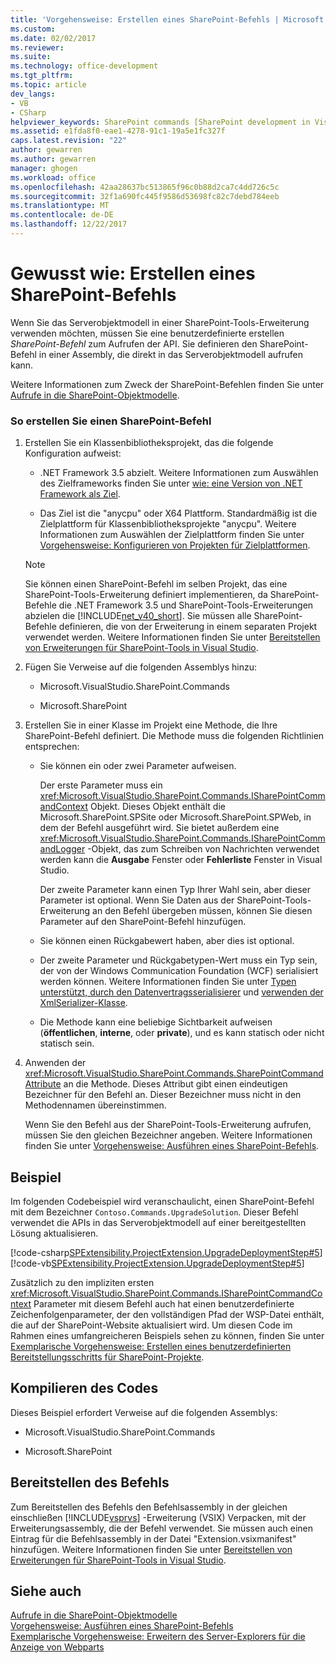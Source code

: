 ```yaml
---
title: 'Vorgehensweise: Erstellen eines SharePoint-Befehls | Microsoft Docs'
ms.custom: 
ms.date: 02/02/2017
ms.reviewer: 
ms.suite: 
ms.technology: office-development
ms.tgt_pltfrm: 
ms.topic: article
dev_langs:
- VB
- CSharp
helpviewer_keywords: SharePoint commands [SharePoint development in Visual Studio], creating
ms.assetid: e1fda8f0-eae1-4278-91c1-19a5e1fc327f
caps.latest.revision: "22"
author: gewarren
ms.author: gewarren
manager: ghogen
ms.workload: office
ms.openlocfilehash: 42aa28637bc513865f96c0b88d2ca7c4dd726c5c
ms.sourcegitcommit: 32f1a690fc445f9586d53698fc82c7debd784eeb
ms.translationtype: MT
ms.contentlocale: de-DE
ms.lasthandoff: 12/22/2017
---
```

# <a name="how-to-create-a-sharepoint-command"></a>Gewusst wie: Erstellen eines SharePoint-Befehls
  Wenn Sie das Serverobjektmodell in einer SharePoint-Tools-Erweiterung verwenden möchten, müssen Sie eine benutzerdefinierte erstellen *SharePoint-Befehl* zum Aufrufen der API. Sie definieren den SharePoint-Befehl in einer Assembly, die direkt in das Serverobjektmodell aufrufen kann.  
  
 Weitere Informationen zum Zweck der SharePoint-Befehlen finden Sie unter [Aufrufe in die SharePoint-Objektmodelle](../sharepoint/calling-into-the-sharepoint-object-models.md).  
  
### <a name="to-create-a-sharepoint-command"></a>So erstellen Sie einen SharePoint-Befehl  
  
1.  Erstellen Sie ein Klassenbibliotheksprojekt, das die folgende Konfiguration aufweist:  
  
    -   .NET Framework 3.5 abzielt. Weitere Informationen zum Auswählen des Zielframeworks finden Sie unter [wie: eine Version von .NET Framework als Ziel](../ide/how-to-target-a-version-of-the-dotnet-framework.md).  
  
    -   Das Ziel ist die "anycpu" oder X64 Plattform. Standardmäßig ist die Zielplattform für Klassenbibliotheksprojekte "anycpu". Weitere Informationen zum Auswählen der Zielplattform finden Sie unter [Vorgehensweise: Konfigurieren von Projekten für Zielplattformen](../ide/how-to-configure-projects-to-target-platforms.md).  
  
    > [!NOTE]  
    >  Sie können einen SharePoint-Befehl im selben Projekt, das eine SharePoint-Tools-Erweiterung definiert implementieren, da SharePoint-Befehle die .NET Framework 3.5 und SharePoint-Tools-Erweiterungen abzielen die [!INCLUDE[net_v40_short](../sharepoint/includes/net-v40-short-md.md)]. Sie müssen alle SharePoint-Befehle definieren, die von der Erweiterung in einem separaten Projekt verwendet werden. Weitere Informationen finden Sie unter [Bereitstellen von Erweiterungen für SharePoint-Tools in Visual Studio](../sharepoint/deploying-extensions-for-the-sharepoint-tools-in-visual-studio.md).  
  
2.  Fügen Sie Verweise auf die folgenden Assemblys hinzu:  
  
    -   Microsoft.VisualStudio.SharePoint.Commands  
  
    -   Microsoft.SharePoint  
  
3.  Erstellen Sie in einer Klasse im Projekt eine Methode, die Ihre SharePoint-Befehl definiert. Die Methode muss die folgenden Richtlinien entsprechen:  
  
    -   Sie können ein oder zwei Parameter aufweisen.  
  
         Der erste Parameter muss ein <xref:Microsoft.VisualStudio.SharePoint.Commands.ISharePointCommandContext> Objekt. Dieses Objekt enthält die Microsoft.SharePoint.SPSite oder Microsoft.SharePoint.SPWeb, in dem der Befehl ausgeführt wird. Sie bietet außerdem eine <xref:Microsoft.VisualStudio.SharePoint.Commands.ISharePointCommandLogger> -Objekt, das zum Schreiben von Nachrichten verwendet werden kann die **Ausgabe** Fenster oder **Fehlerliste** Fenster in Visual Studio.  
  
         Der zweite Parameter kann einen Typ Ihrer Wahl sein, aber dieser Parameter ist optional. Wenn Sie Daten aus der SharePoint-Tools-Erweiterung an den Befehl übergeben müssen, können Sie diesen Parameter auf den SharePoint-Befehl hinzufügen.  
  
    -   Sie können einen Rückgabewert haben, aber dies ist optional.  
  
    -   Der zweite Parameter und Rückgabetypen-Wert muss ein Typ sein, der von der Windows Communication Foundation (WCF) serialisiert werden können. Weitere Informationen finden Sie unter [Typen unterstützt, durch den Datenvertragsserialisierer](/dotnet/framework/wcf/feature-details/types-supported-by-the-data-contract-serializer) und [verwenden der XmlSerializer-Klasse](/dotnet/framework/wcf/feature-details/using-the-xmlserializer-class).  
  
    -   Die Methode kann eine beliebige Sichtbarkeit aufweisen (**öffentlichen**, **interne**, oder **private**), und es kann statisch oder nicht statisch sein.  
  
4.  Anwenden der <xref:Microsoft.VisualStudio.SharePoint.Commands.SharePointCommandAttribute> an die Methode. Dieses Attribut gibt einen eindeutigen Bezeichner für den Befehl an. Dieser Bezeichner muss nicht in den Methodennamen übereinstimmen.  
  
     Wenn Sie den Befehl aus der SharePoint-Tools-Erweiterung aufrufen, müssen Sie den gleichen Bezeichner angeben. Weitere Informationen finden Sie unter [Vorgehensweise: Ausführen eines SharePoint-Befehls](../sharepoint/how-to-execute-a-sharepoint-command.md).  
  
## <a name="example"></a>Beispiel  
 Im folgenden Codebeispiel wird veranschaulicht, einen SharePoint-Befehl mit dem Bezeichner `Contoso.Commands.UpgradeSolution`. Dieser Befehl verwendet die APIs in das Serverobjektmodell auf einer bereitgestellten Lösung aktualisieren.  
  
 [!code-csharp[SPExtensibility.ProjectExtension.UpgradeDeploymentStep#5](../sharepoint/codesnippet/CSharp/UpgradeDeploymentStep/SharePointCommands/Commands.cs#5)]
 [!code-vb[SPExtensibility.ProjectExtension.UpgradeDeploymentStep#5](../sharepoint/codesnippet/VisualBasic/upgradedeploymentstep/sharepointcommands/commands.vb#5)]  
  
 Zusätzlich zu den impliziten ersten <xref:Microsoft.VisualStudio.SharePoint.Commands.ISharePointCommandContext> Parameter mit diesem Befehl auch hat einen benutzerdefinierte Zeichenfolgenparameter, der den vollständigen Pfad der WSP-Datei enthält, die auf der SharePoint-Website aktualisiert wird. Um diesen Code im Rahmen eines umfangreicheren Beispiels sehen zu können, finden Sie unter [Exemplarische Vorgehensweise: Erstellen eines benutzerdefinierten Bereitstellungsschritts für SharePoint-Projekte](../sharepoint/walkthrough-creating-a-custom-deployment-step-for-sharepoint-projects.md).  
  
## <a name="compiling-the-code"></a>Kompilieren des Codes  
 Dieses Beispiel erfordert Verweise auf die folgenden Assemblys:  
  
-   Microsoft.VisualStudio.SharePoint.Commands  
  
-   Microsoft.SharePoint  
  
## <a name="deploying-the-command"></a>Bereitstellen des Befehls  
 Zum Bereitstellen des Befehls den Befehlsassembly in der gleichen einschließen [!INCLUDE[vsprvs](../sharepoint/includes/vsprvs-md.md)] -Erweiterung (VSIX) Verpacken, mit der Erweiterungsassembly, die der Befehl verwendet. Sie müssen auch einen Eintrag für die Befehlsassembly in der Datei "Extension.vsixmanifest" hinzufügen. Weitere Informationen finden Sie unter [Bereitstellen von Erweiterungen für SharePoint-Tools in Visual Studio](../sharepoint/deploying-extensions-for-the-sharepoint-tools-in-visual-studio.md).  
  
## <a name="see-also"></a>Siehe auch  
 [Aufrufe in die SharePoint-Objektmodelle](../sharepoint/calling-into-the-sharepoint-object-models.md)   
 [Vorgehensweise: Ausführen eines SharePoint-Befehls](../sharepoint/how-to-execute-a-sharepoint-command.md)   
 [Exemplarische Vorgehensweise: Erweitern des Server-Explorers für die Anzeige von Webparts](../sharepoint/walkthrough-extending-server-explorer-to-display-web-parts.md)  
  
  